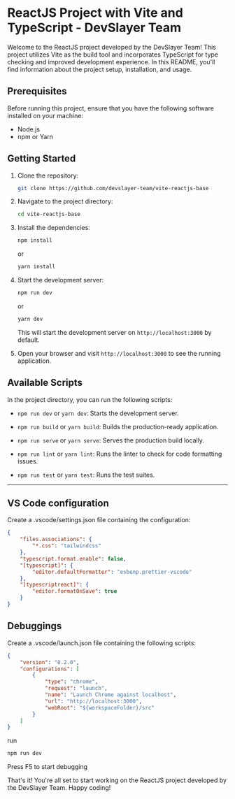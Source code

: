 # ReactJS Project with Vite and TypeScript - DevSlayer Team

Welcome to the ReactJS project developed by the DevSlayer Team! This project utilizes Vite as the build tool and incorporates TypeScript for type checking and improved development experience. In this README, you'll find information about the project setup, installation, and usage.

## Prerequisites

Before running this project, ensure that you have the following software installed on your machine:

- Node.js 
- npm or Yarn

## Getting Started

1. Clone the repository:

   ```bash
   git clone https://github.com/devslayer-team/vite-reactjs-base
   ```

2. Navigate to the project directory:

   ```bash
   cd vite-reactjs-base
   ```

3. Install the dependencies:

   ```bash
   npm install
   ```

   or

   ```bash
   yarn install
   ```

4. Start the development server:

   ```bash
   npm run dev
   ```

   or

   ```bash
   yarn dev
   ```

   This will start the development server on `http://localhost:3000` by default.

5. Open your browser and visit `http://localhost:3000` to see the running application.

## Available Scripts

In the project directory, you can run the following scripts:

- `npm run dev` or `yarn dev`: Starts the development server.

- `npm run build` or `yarn build`: Builds the production-ready application.

- `npm run serve` or `yarn serve`: Serves the production build locally.

- `npm run lint` or `yarn lint`: Runs the linter to check for code formatting issues.

- `npm run test` or `yarn test`: Runs the test suites.

---

## VS Code configuration

Create a .vscode/settings.json file containing the configuration:

```json
{
	"files.associations": {
		"*.css": "tailwindcss"
	},
	"typescript.format.enable": false,
	"[typescript]": {
		"editor.defaultFormatter": "esbenp.prettier-vscode"
	},
	"[typescriptreact]": {
		"editor.formatOnSave": true
	}
}

```

## Debuggings
Create a .vscode/launch.json file containing the following scripts:
```json
{
	"version": "0.2.0",
	"configurations": [
		{
			"type": "chrome",
			"request": "launch",
			"name": "Launch Chrome against localhost",
			"url": "http://localhost:3000",
			"webRoot": "${workspaceFolder}/src"
		}
	]
}

```

run 
```bash
npm run dev
```

Press F5 to start debugging


That's it! You're all set to start working on the ReactJS project developed by the DevSlayer Team. Happy coding!
